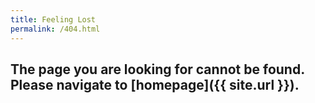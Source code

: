 ```yaml
---
title: Feeling Lost
permalink: /404.html
---
```


## The page you are looking for cannot be found. Please navigate to [homepage]({{ site.url }}).
